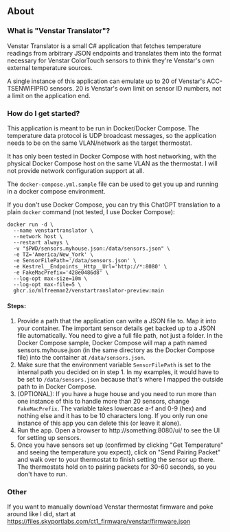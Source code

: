 ## About

### What is "Venstar Translator"?
Venstar Translator is a small C# application that fetches temperature readings from arbitrary JSON endpoints and translates them into the format necessary for Venstar ColorTouch sensors to think they're Venstar's own external temperature sources.

A single instance of this application can emulate up to 20 of Venstar's ACC-TSENWIFIPRO sensors.
20 is Venstar's own limit on sensor ID numbers, not a limit on the application end.

### How do I get started?
This application is meant to be run in Docker/Docker Compose. 
The temperature data protocol is UDP broadcast messages, so the application needs to be on the same VLAN/network as the target thermostat.

It has only been tested in Docker Compose with host networking, with the physical Docker Compose host on the same VLAN as the thermostat. 
I will not provide network configuration support at all. 

The `docker-compose.yml.sample` file can be used to get you up and running in a docker compose environment.

If you don't use Docker Compose, you can try this ChatGPT translation to a plain `docker` command (not tested, I use Docker Compose):
```
docker run -d \
  --name venstartranslator \
  --network host \
  --restart always \
  -v "$PWD/sensors.myhouse.json:/data/sensors.json" \
  -e TZ='America/New_York' \
  -e SensorFilePath='/data/sensors.json' \
  -e Kestrel__Endpoints__Http__Url='http://*:8080' \
  -e FakeMacPrefix='428e0486d8' \
  --log-opt max-size=10m \
  --log-opt max-file=5 \
  ghcr.io/mlfreeman2/venstartranslator-preview:main
```

#### Steps:
1. Provide a path that the application can write a JSON file to. Map it into your container. The important sensor details get backed up to a JSON file automatically. You need to give a full file path, not just a folder. In the Docker Compose sample, Docker Compose will map a path named sensors.myhouse.json (in the same directory as the Docker Compose file) into the container at `/data/sensors.json`. 
2. Make sure that the environment variable `SensorFilePath` is set to the internal path you decided on in step 1. In my examples, it would have to be set to `/data/sensors.json` because that's where I mapped the outside path to in Docker Compose.
3. (OPTIONAL): If you have a huge house and you need to run more than one instance of this to handle more than 20 sensors, change `FakeMacPrefix`. The variable takes lowercase a-f and 0-9 (hex) and nothing else and it has to be 10 characters long. If you only run one instance of this app you can delete this (or leave it alone).
4. Run the app. Open a browser to http://something:8080/ui/ to see the UI for setting up sensors.
5. Once you have sensors set up (confirmed by clicking "Get Temperature" and seeing the temperature you expect), click on "Send Pairing Packet" and walk over to your thermostat to finish setting the sensor up there. The thermostats hold on to pairing packets for 30-60 seconds, so you don't have to run.




### Other
If you want to manually download Venstar thermostat firmware and poke around like I did, start at 
https://files.skyportlabs.com/ct1_firmware/venstar/firmware.json


